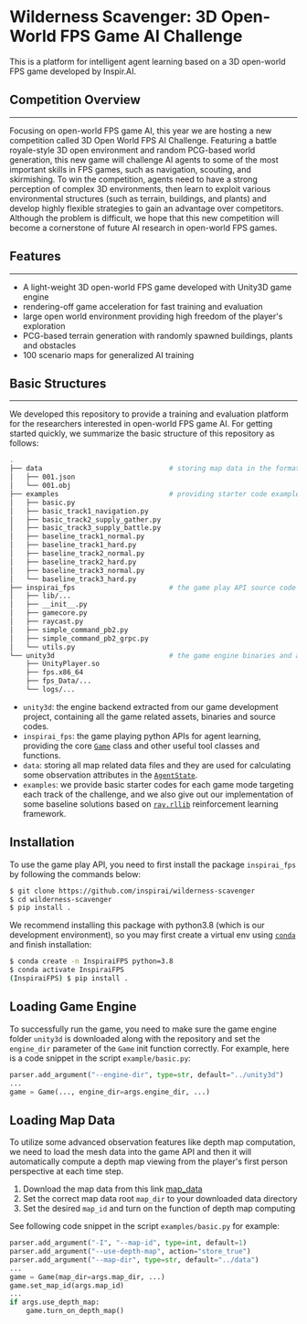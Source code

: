 # Wilderness Scavenger: 3D Open-World FPS Game AI Challenge

This is a platform for intelligent agent learning based on a 3D open-world FPS game developed by Inspir.AI.

## Competition Overview

---
Focusing on open-world FPS game AI, this year we are hosting a new competition called 3D Open World FPS AI Challenge. Featuring a battle royale-style 3D open environment and random PCG-based world generation, this new game will challenge AI agents to some of the most important skills in FPS games, such as navigation, scouting, and skirmishing. To win the competition, agents need to have a strong perception of complex 3D environments, then learn to exploit various environmental structures (such as terrain, buildings, and plants) and develop highly flexible strategies to gain an advantage over competitors. Although the problem is difficult, we hope that this new competition will become a cornerstone of future AI research in open-world FPS games.

## Features

---

- A light-weight 3D open-world FPS game developed with Unity3D game engine
- rendering-off game acceleration for fast training and evaluation
- large open world environment providing high freedom of the player's exploration
- PCG-based terrain generation with randomly spawned buildings, plants and obstacles
- 100 scenario maps for generalized AI training

## Basic Structures

---
We developed this repository to provide a training and evaluation platform for the researchers interested in open-world FPS game AI. For getting started quickly, we summarize the basic structure of this repository as follows:

```bash
.
├── data                               # storing map data in the format [map_id].json [map_id].obj
│   ├── 001.json
│   └── 001.obj
├── examples                           # providing starter code examples and training baselines
│   ├── basic.py
│   ├── basic_track1_navigation.py
│   ├── basic_track2_supply_gather.py
│   ├── basic_track3_supply_battle.py
│   ├── baseline_track1_normal.py
│   ├── baseline_track1_hard.py
│   ├── baseline_track2_normal.py
│   ├── baseline_track2_hard.py
│   ├── baseline_track3_normal.py
│   └── baseline_track3_hard.py
├── inspirai_fps                       # the game play API source code
│   ├── lib/...
│   ├── __init__.py
│   ├── gamecore.py
│   ├── raycast.py
│   ├── simple_command_pb2.py
│   ├── simple_command_pb2_grpc.py
│   └── utils.py
└── unity3d                            # the game engine binaries and assets
    ├── UnityPlayer.so
    ├── fps.x86_64
    ├── fps_Data/...
    └── logs/...
```

- `unity3d`: the engine backend extracted from our game development project, containing all the game related assets, binaries and source codes.
- `inspirai_fps`: the game playing python APIs for agent learning, providing the core [`Game`](inspirai_fps/gamecore.py) class and other useful tool classes and functions.
- `data`: storing all map related data files and they are used for calculating some observation attributes in the [`AgentState`](inspirai_fps/gamecore.py).
- `examples`: we provide basic starter codes for each game mode targeting each track of the challenge, and we also give out our implementation of some baseline solutions based on [`ray.rllib`](https://docs.ray.io/en/master/rllib/index.html) reinforcement learning framework.

## Installation

To use the game play API, you need to first install the package `inspirai_fps` by following the commands below:

```bash
$ git clone https://github.com/inspirai/wilderness-scavenger
$ cd wilderness-scavenger
$ pip install .
```

We recommend installing this package with python3.8 (which is our development environment), so you may first create a virtual env using [`conda`](https://www.anaconda.com/) and finish installation:

```bash
$ conda create -n InspiraiFPS python=3.8
$ conda activate InspiraiFPS
(InspiraiFPS) $ pip install .
```

## Loading Game Engine

To successfully run the game, you need to make sure the game engine folder `unity3d` is downloaded along with the repository and set the `engine_dir` parameter of the `Game` init function correctly. For example, here is a code snippet in the script `example/basic.py`:

```python
parser.add_argument("--engine-dir", type=str, default="../unity3d")
...
game = Game(..., engine_dir=args.engine_dir, ...)
```

## Loading Map Data

To utilize some advanced observation features like depth map computation, we need to load the mesh data into the game API and then it will automatically compute a depth map viewing from the player's first person perspective at each time step.

1. Download the map data from this link [map_data]()
2. Set the correct map data root `map_dir` to your downloaded data directory
3. Set the desired `map_id` and turn on the function of depth map computing 

See following code snippet in the script `examples/basic.py` for example:

```python
parser.add_argument("-I", "--map-id", type=int, default=1)
parser.add_argument("--use-depth-map", action="store_true")
parser.add_argument("--map-dir", type=str, default="../data")
...
game = Game(map_dir=args.map_dir, ...)
game.set_map_id(args.map_id)
...
if args.use_depth_map:
    game.turn_on_depth_map()
```
